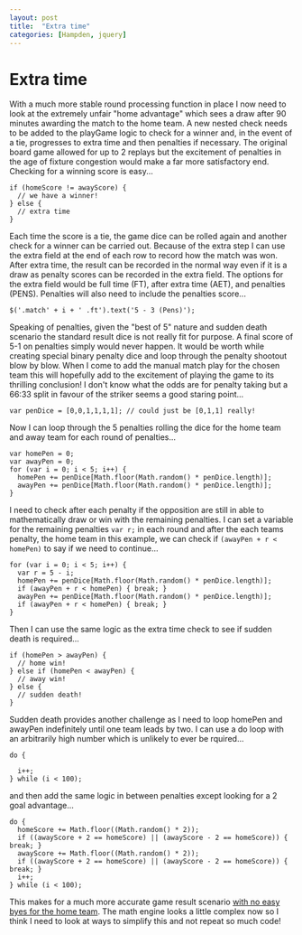 ```yaml
---
layout: post
title:  "Extra time"
categories: [Hampden, jquery]
---
```


# Extra time

With a much more stable round processing function in place I now need to look at the extremely unfair "home advantage" which sees a draw after 90 minutes awarding the match to the home team. A new nested check needs to be added to the playGame logic to check for a winner and, in the event of a tie, progresses to extra time and then penalties if necessary. The original board game allowed for up to 2 replays but the excitement of penalties in the age of fixture congestion would make a far more satisfactory end. Checking for a winning score is easy...

```
if (homeScore != awayScore) {
  // we have a winner!
} else {
  // extra time
}
```
Each time the score is a tie, the game dice can be rolled again and another check for a winner can be carried out. Because of the extra step I can use the extra field at the end of each row to record how the match was won. After extra time, the result can be recorded in the normal way even if it is a draw as penalty scores can be recorded in the extra field. The options for the extra field would be full time (FT), after extra time (AET), and penalties (PENS). Penalties will also need to include the penalties score...
```
$('.match' + i + ' .ft').text('5 - 3 (Pens)');
``` 
Speaking of penalties, given the "best of 5" nature and sudden death scenario the standard result dice is not really fit for purpose. A final score of 5-1 on penalties simply would never happen. It would be worth while creating special binary penalty dice and loop through the penalty shootout blow by blow. When I come to add the manual match play for the chosen team this will hopefully add to the excitement of playing the game to its thrilling conclusion! I don't know what the odds are for penalty taking but a 66:33 split in favour of the striker seems a good staring point...
```
var penDice = [0,0,1,1,1,1]; // could just be [0,1,1] really!
```
Now I can loop through the 5 penalties rolling the dice for the home team and away team for each round of penalties...

```
var homePen = 0;
var awayPen = 0;
for (var i = 0; i < 5; i++) {
  homePen += penDice[Math.floor(Math.random() * penDice.length)];
  awayPen += penDice[Math.floor(Math.random() * penDice.length)];
}
```
I need to check after each penalty if the opposition are still in able to mathematically draw or win with the remaining penalties. I can set a variable for the remaining penalties `var r;` in each round and after the each teams penalty, the home team in this example, we can check if `(awayPen + r < homePen)` to say if we need to continue...
```
for (var i = 0; i < 5; i++) {
  var r = 5 - i;
  homePen += penDice[Math.floor(Math.random() * penDice.length)];
  if (awayPen + r < homePen) { break; }
  awayPen += penDice[Math.floor(Math.random() * penDice.length)];
  if (awayPen + r < homePen) { break; }
}
```
Then I can use the same logic as the extra time check to see if sudden death is required...
```
if (homePen > awayPen) {
  // home win!
} else if (homePen < awayPen) {
  // away win!
} else {
  // sudden death!
}
```
Sudden death provides another challenge as I need to loop homePen and awayPen indefinitely until one team leads by two. I can use a do loop with an arbitrarily high number which is unlikely to ever be rquired...
```
do {

  i++;
} while (i < 100);
```
and then add the same logic in between penalties except looking for a 2 goal advantage...
```
do {
  homeScore += Math.floor((Math.random() * 2));
  if ((awayScore + 2 == homeScore) || (awayScore - 2 == homeScore)) { break; }
  awayScore += Math.floor((Math.random() * 2));
  if ((awayScore + 2 == homeScore) || (awayScore - 2 == homeScore)) { break; }
  i++;
} while (i < 100);
```

This makes for a much more accurate game result scenario [with no easy byes for the home team](https://phowie74.github.io/dev/stage10.html). The math engine looks a little complex now so I think I need to look at ways to simplify this and not repeat so much code!


<!--
Create dice roll function


playMatch(home,away)



rolldice(home,away)





90, Extra, Pens, Sudden Death


RED (1st Div home) 4 4 3 2 1 0
GREEN (2nd Div home) 4 3 2 2 1 0
BLUE (3rd Div home) 5 4 2 1 0 0
ORANGE (1st Div away) 4 3 3 2 1 0
YELLOW (2nd Div away) 4 3 2 1 1 0
WHITE (3rd Div away) 5 4 1 1 0 0 

PEN - Goal-Goal-Goal-Goal-Saved-Missed
-->